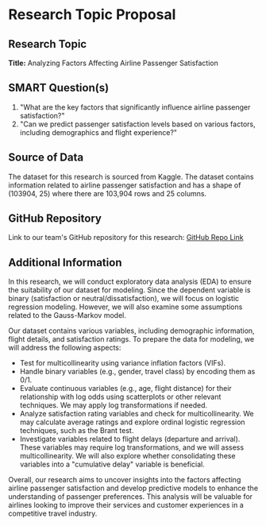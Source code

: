# Research Topic Proposal

## Research Topic
**Title:** Analyzing Factors Affecting Airline Passenger Satisfaction

## SMART Question(s)
1. "What are the key factors that significantly influence airline passenger satisfaction?"
2. "Can we predict passenger satisfaction levels based on various factors, including demographics and flight experience?"

## Source of Data
The dataset for this research is sourced from Kaggle. The dataset contains information related to airline passenger satisfaction and has a shape of (103904, 25) where there are 103,904 rows and 25 columns.

## GitHub Repository
Link to our team's GitHub repository for this research: [GitHub Repo Link](https://github.com/parv-bhargava/DATS_6101_13_mid_term_project)

## Additional Information
In this research, we will conduct exploratory data analysis (EDA) to ensure the suitability of our dataset for modeling. Since the dependent variable is binary (satisfaction or neutral/dissatisfaction), we will focus on logistic regression modeling. However, we will also examine some assumptions related to the Gauss-Markov model.

Our dataset contains various variables, including demographic information, flight details, and satisfaction ratings. To prepare the data for modeling, we will address the following aspects:
- Test for multicollinearity using variance inflation factors (VIFs).
- Handle binary variables (e.g., gender, travel class) by encoding them as 0/1.
- Evaluate continuous variables (e.g., age, flight distance) for their relationship with log odds using scatterplots or other relevant techniques. We may apply log transformations if needed.
- Analyze satisfaction rating variables and check for multicollinearity. We may calculate average ratings and explore ordinal logistic regression techniques, such as the Brant test.
- Investigate variables related to flight delays (departure and arrival). These variables may require log transformations, and we will assess multicollinearity. We will also explore whether consolidating these variables into a "cumulative delay" variable is beneficial.

Overall, our research aims to uncover insights into the factors affecting airline passenger satisfaction and develop predictive models to enhance the understanding of passenger preferences. This analysis will be valuable for airlines looking to improve their services and customer experiences in a competitive travel industry.
